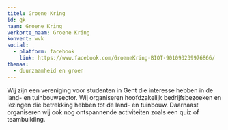 ```yaml
---
titel: Groene Kring
id: gk
naam: Groene Kring
verkorte_naam: Groene Kring
konvent: wvk
social:
  - platform: facebook
    link: https://www.facebook.com/GroeneKring-BIOT-901093239976866/
themas:
  - duurzaamheid en groen
---
```


Wij zijn een vereniging voor studenten in Gent die interesse hebben in de land- en tuinbouwsector.
Wij organiseren hoofdzakelijk bedrijfsbezoeken en lezingen die betrekking hebben tot de land- en tuinbouw. Daarnaast organiseren wij ook nog ontspannende activiteiten zoals een quiz of teambuilding.
